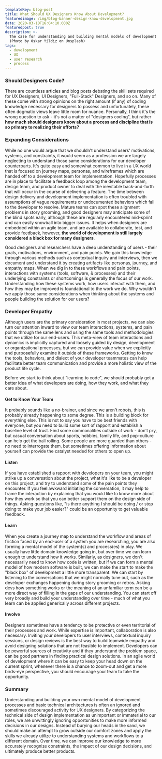 ```yaml
---
templateKey: blog-post
title: What Should UX Designers Know About Development?
featuredimage: /img/blog-banner-design-know-development.jpg
date: 2020-03-18T16:04:10.000Z
featuredpost: true
description: >-
  The case for understanding and building mental models of development process and basic technical architectures  
  (Photo by Oskar Yildiz on Unsplash)
tags:
  - development
  - UX
  - user research
  - process
---
```


### Should Designers Code?
There are countless articles and blog posts debating the skill sets required for UX Designers, UI Designers, "Full-Stack" Designers, and so on. Many of these come with strong opinions on the right amount (if any) of coding knowledge necessary for designers to possess and unfortunately, these often dogmatic views leave little room for nuance. Personally, I think it's the wrong question to ask - it's not a matter of "designers coding", but rather **how much should designers know about a process and discipline that is so primary to realizing their efforts?**

### Expanding Considerations
While no one would argue that we shouldn't understand users' motivations, systems, and constraints, it would seem as a profession we are largely neglecting to understand those same considerations for our developer counterparts. It's quite easy and somewhat common to live in a UX world that is focused on journey maps, personas, and wireframes which are handed off to a development team for implementation. Hopefully processes are in place to facilitate a feedback loop among the development team, design team, and product owner to deal with the inevitable back-and-forth that will occur in the course of delivering a feature. The time between design delivery and development implementation is often troubled with assumptions of vague requirements or undocumented behaviors which fall to the developer to resolve. Mature teams can spot these alignment problems in story grooming, and good designers may anticipate some of the blind spots early, although these are regularly encountered mid-sprint and can easily snowball into bigger issues. It helps when designers are embedded within an agile team, and are available to collaborate, test, and provide feedback, however, **the world of development is still largely considered a black box for many designers**. 

Good designers and researchers have a deep understanding of users - their goals, motivations, environment, and pain points. We gain this knowledge through various methods such as contextual inquiry and interviews, then we document and understand it by creating artifacts like personas, journey, and empathy maps. When we dig in to these workflows and pain points, interactions with systems (tools, software, & processes) and their underlying constraints or shortcomings is generally the focus of our work. Understanding how these systems work, how users interact with them, and how they may be improved is foundational to the work we do.  Why wouldn't we apply those same considerations when thinking about the systems and people building the solution for our users?

### Developer Empathy
Although users are the primary consideration in most projects, we can also turn our attention inward to view our team interactions, systems, and pain points through the same lens and using the same tools and methodologies that we utilize for our end-users. This meta-view of team interactions and dynamics is implicitly captured and loosely guided by design, development or organizational processes, but we can provide value when we explicitly and purposefully examine it outside of these frameworks. Getting to know the tools, behaviors, and dialect of your developer teammates can help facilitate better team communication and provide a more holistic view of the product life cycle. 

Before we start to think about "learning to code", we should probably get a better idea of what developers are doing, how they work, and what they care about. 

#### Get to Know Your Team
It probably sounds like a no-brainer, and since we aren't robots, this is probably already happening to some degree. This is a building block for everything else. This is not to say you have to be best friends with everyone, but you need to build some sort of rapport and establish a baseline level of trust. Find some commonalities outside of work - don't pry, but casual conversation about sports, hobbies, family life, and pop-culture can help get the ball rolling. Some people are more guarded than others - no need to interrogate them, but sometimes offering information about yourself can provide the catalyst needed for others to open up.  

#### Listen
If you have established a rapport with developers on your team, you might strike up a conversation about the project, what it's like to be a developer on this project, and try to understand some of the pain points they encounter. If you feel awkward initiating the conversation, it may help to frame the interaction by explaining that you would like to know more about how they work so that you can better support them on the design side of things. Asking questions like, "is there anything I should be doing / or stop doing to make your job easier?" could be an opportunity to get valuable feedback.  

#### Learn
When you create a journey map to understand the workflow and areas of friction faced by an end-user of a system you are researching, you are also forming a mental model of the system(s) and process(es) in play. We usually have little domain knowledge going in, but over time we can learn enough to understand how it works. Similarly, as designers, we don't necessarily need to know how code is written, but if we can form a mental model of how modern software is built, we can make the start to make the "black box" of development a little more transparent. We can start by listening to the conversations that we might normally tune out, such as the developer exchanges happening during story grooming or retros. Asking devs how something works or the meaning of an unfamiliar term can be a more direct way of filling in the gaps of our understanding. You can start off very broadly and build your understanding over time - much of what you learn can be applied generically across different projects.   

#### Involve
Designers sometimes have a tendency to be protective or even territorial of their processes and work. While expertise is important, collaboration is also necessary. Inviting your developers to user interviews, contextual inquiry sessions, or design reviews is the best way to build teamwide empathy and avoid designing solutions that are not feasible to implement. Developers can be powerful sources of creativity and if they understand the problem space, can be good partners in finding practical design solutions. In an agile world of development where it can be easy to keep your head down on the current sprint, whenever there is a chance to zoom-out and get a more birds-eye perspective, you should encourage your team to take the opportunity.


### Summary
Understanding and building your own mental model of development processes and basic technical architectures is often an ignored and sometimes discouraged activity for UX designers. By categorizing the technical side of design implementation as unimportant or immaterial to our roles, we are unwittingly ignoring opportunities to make more informed decisions in our designs. Instead of burying our heads in the sand, we should make an attempt to grow outside our comfort zones and apply the skills we already utilize to understanding systems and workflows  to a different domain. Over time, we can improve our knowledge to more accurately recognize constraints, the impact of our design decisions, and ultimately produce better products.  
